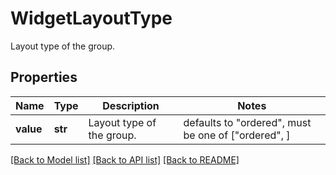 # WidgetLayoutType

Layout type of the group.
## Properties
Name | Type | Description | Notes
------------ | ------------- | ------------- | -------------
**value** | **str** | Layout type of the group. | defaults to "ordered",  must be one of ["ordered", ]

[[Back to Model list]](README.md#documentation-for-models) [[Back to API list]](README.md#documentation-for-api-endpoints) [[Back to README]](README.md)


